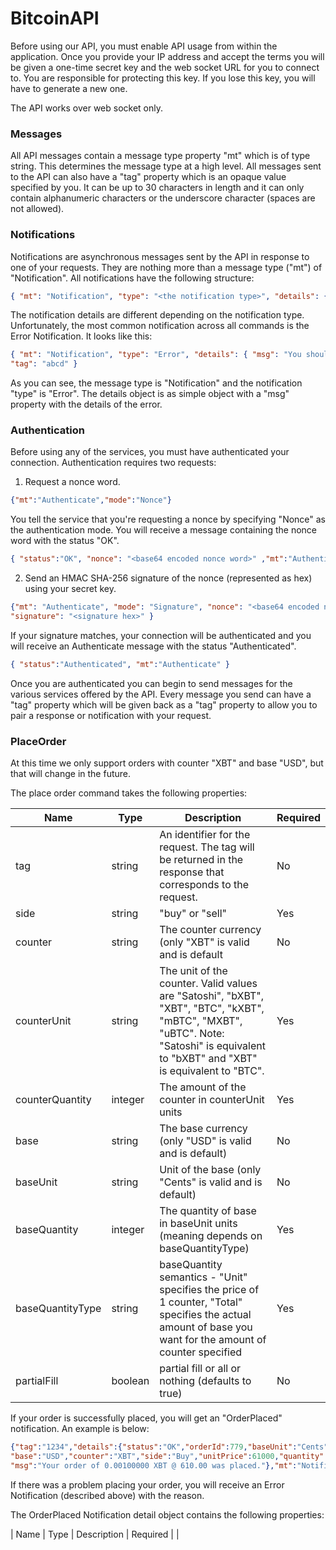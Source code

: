 # BitcoinAPI

Before using our API, you must enable API usage from within the application.  Once you provide your IP address and accept the terms you will be given a one-time secret key and the web socket URL for you to connect to.  You are responsible for protecting this key.  If you lose this key, you will have to generate a new one.

The API works over web socket only.  

### Messages

All API messages contain a message type property "mt" which is of type string.  This determines the message type at a high level.  All messages sent to the API can also have a "tag" property which is an opaque value specified by you.  It can be up to 30 characters in length and it can only contain alphanumeric characters or the underscore character (spaces are not allowed).

### Notifications

Notifications are asynchronous messages sent by the API in response to one of your requests.  They are nothing more than a message type ("mt") of "Notification".  All notifications have the following structure:

```json
{ "mt": "Notification", "type": "<the notification type>", "details": { ... } }
```

The notification details are different depending on the notification type.  Unfortunately, the most common notification across all commands is the Error Notification.  It looks like this:

```json
{ "mt": "Notification", "type": "Error", "details": { "msg": "You shouldn't have done that." }, 
"tag": "abcd" }
```

As you can see, the message type is "Notification" and the notification "type" is "Error".  The details object is as simple object with a "msg" property with the details of the error.

### Authentication

Before using any of the services, you must have authenticated your connection.  Authentication requires two requests:

1. Request a nonce word.
```json
{"mt":"Authenticate","mode":"Nonce"}
```

You tell the service that you're requesting a nonce by specifying "Nonce" as the authentication mode.  You will receive a message containing the nonce word with the status "OK".

```json
{ "status":"OK", "nonce": "<base64 encoded nonce word>" ,"mt":"Authenticate"}
```

2. Send an HMAC SHA-256 signature of the nonce (represented as hex) using your secret key.

```json
{"mt": "Authenticate", "mode": "Signature", "nonce": "<base64 encoded nonce word>", 
"signature": "<signature hex>" }
```

If your signature matches, your connection will be authenticated and you will receive an Authenticate message with the status "Authenticated".

```json
{ "status":"Authenticated", "mt":"Authenticate" }
```

Once you are authenticated you can begin to send messages for the various services offered by the API.  Every message you send can have a "tag" property which will be given back as a "tag" property to allow you to pair a response or notification with your request.

### PlaceOrder

At this time we only support orders with counter "XBT" and base "USD", but that will change in the future.

The place order command takes the following properties:

| Name       | Type       | Description       | Required |
| ---------- | ---------- | ----------------- | -------- |
| tag        | string     | An identifier for the request.  The tag will be returned in the response that corresponds to the request. | No |
| side       | string     | "buy" or "sell"   | Yes      |
| counter    | string     | The counter currency (only "XBT" is valid and is default | No  |
| counterUnit | string    | The unit of the counter.  Valid values are "Satoshi", "bXBT", "XBT", "BTC", "kXBT", "mBTC", "MXBT", "uBTC".  Note: "Satoshi" is equivalent to "bXBT" and "XBT" is equivalent to "BTC". | Yes |
| counterQuantity | integer | The amount of the counter in counterUnit units | Yes |
| base       | string     | The base currency (only "USD" is valid and is default)   | No      |
| baseUnit   | string     | Unit of the base (only "Cents" is valid and is default) | No |
| baseQuantity | integer | The quantity of base in baseUnit units (meaning depends on baseQuantityType) | Yes |
| baseQuantityType | string | baseQuantity semantics - "Unit" specifies the price of 1 counter, "Total" specifies the actual amount of base you want for the amount of counter specified | Yes |
| partialFill | boolean | partial fill or all or nothing (defaults to true) | No |

If your order is successfully placed, you will get an "OrderPlaced" notification.  An example is below:

```json
{"tag":"1234","details":{"status":"OK","orderId":779,"baseUnit":"Cents","counterUnit":"Satoshi",
"base":"USD","counter":"XBT","side":"Buy","unitPrice":61000,"quantity":100000,
"msg":"Your order of 0.00100000 XBT @ 610.00 was placed."},"mt":"Notification","type":"OrderPlaced"}
```
If there was a problem placing your order, you will receive an Error Notification (described above) with the reason.

The OrderPlaced Notification detail object contains the following properties:

| Name   |  Type     | Description      | Required |
| 

